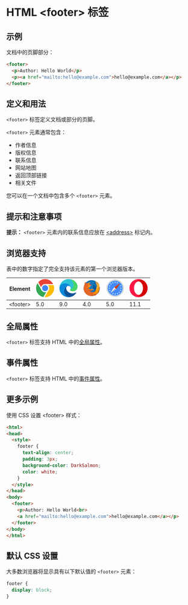 HTML \<footer> 标签
===

## 示例

文档中的页脚部分：

```html idoc:preview
<footer>
  <p>Author: Hello World</p>
  <p><a href="mailto:hello@example.com">hello@example.com</a></p>
</footer>
```

## 定义和用法

`<footer>` 标签定义文档或部分的页脚。

`<footer>` 元素通常包含：

* 作者信息
* 版权信息
* 联系信息
* 网站地图
* 返回顶部链接
* 相关文件

您可以在一个文档中包含多个 `<footer>` 元素。

## 提示和注意事项

**提示：** `<footer>` 元素内的联系信息应放在 [\<address>](./address.md) 标记内。

## 浏览器支持

表中的数字指定了完全支持该元素的第一个浏览器版本。

| Element | ![chrome][1] | ![edge][2] | ![firefox][3] | ![safari][4] | ![opera][5] |
| ----- | --- | --- | --- | --- | --- |
| \<footer> | 5.0 | 9.0 | 4.0 | 5.0 | 11.1 |
<!--rehype:style=width: 100%; display: inline-table;-->

## 全局属性

`<footer>` 标签支持 HTML 中的[全局属性](../reference/standardattributes.md)。

## 事件属性

`<footer>` 标签支持 HTML 中的[事件属性](../reference/eventattributes.md)。

## 更多示例

使用 CSS 设置 \<footer> 样式：

```html idoc:preview:iframe
<html>
<head>
  <style>
    footer {
      text-align: center;
      padding: 3px;
      background-color: DarkSalmon;
      color: white;
    }
  </style>
</head>
<body>
  <footer>
    <p>Author: Hello World<br>
    <a href="mailto:hello@example.com">hello@example.com</a></p>
  </footer>
</body>
</html>
```

## 默认 CSS 设置

大多数浏览器将显示具有以下默认值的 `<footer>` 元素：

```css
footer {
  display: block;
}
```

[1]: ../assets/chrome.svg
[2]: ../assets/edge.svg
[3]: ../assets/firefox.svg
[4]: ../assets/safari.svg
[5]: ../assets/opera.svg